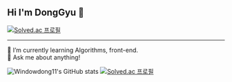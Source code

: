 ## Hi I'm DongGyu 👋
[![Solved.ac
프로필](http://mazassumnida.wtf/api/mini/generate_badge?boj=windowdong11)](https://solved.ac/windowdong11)
___

🌱 I’m currently learning Algorithms, front-end.  
💬 Ask me about anything!  

![Windowdong11's GitHub stats](https://github-readme-stats.vercel.app/api?username=windowdong11&show_icons=true&theme=tokyonight)
[![Solved.ac
프로필](http://mazassumnida.wtf/api/v2/generate_badge?boj=windowdong11)](https://solved.ac/windowdong11)

<!--
**windowdong11/windowdong11** is a ✨ _special_ ✨ repository because its `README.md` (this file) appears on your GitHub profile.

Here are some ideas to get you started:

- 🔭 I’m currently working on ...
- 🌱 I’m currently learning ...
- 👯 I’m looking to collaborate on ...
- 🤔 I’m looking for help with ...
- 💬 Ask me about ...
- 📫 How to reach me: ...
- 😄 Pronouns: ...
- ⚡ Fun fact: ...
-->

